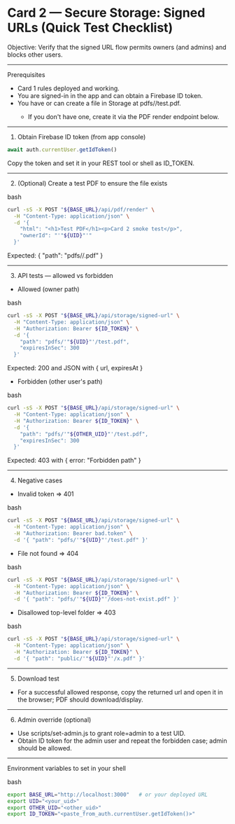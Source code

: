 # Card 2 — Secure Storage: Signed URLs (Quick Test Checklist)

Objective: Verify that the signed URL flow permits owners (and admins) and blocks other users.

---

Prerequisites
- Card 1 rules deployed and working.
- You are signed-in in the app and can obtain a Firebase ID token.
- You have or can create a file in Storage at pdfs/<UID>/test.pdf.
  - If you don't have one, create it via the PDF render endpoint below.

---

1) Obtain Firebase ID token (from app console)
```js
await auth.currentUser.getIdToken()
```
Copy the token and set it in your REST tool or shell as ID_TOKEN.

---

2) (Optional) Create a test PDF to ensure the file exists

bash
```bash
curl -sS -X POST "${BASE_URL}/api/pdf/render" \
  -H "Content-Type: application/json" \
  -d '{
    "html": "<h1>Test PDF</h1><p>Card 2 smoke test</p>",
    "ownerId": "'"${UID}"'"
  }'
```
Expected: { "path": "pdfs/<UID>/<timestamp>.pdf" }

---

3) API tests — allowed vs forbidden

- Allowed (owner path)

bash
```bash
curl -sS -X POST "${BASE_URL}/api/storage/signed-url" \
  -H "Content-Type: application/json" \
  -H "Authorization: Bearer ${ID_TOKEN}" \
  -d '{
    "path": "pdfs/'"${UID}"'/test.pdf",
    "expiresInSec": 300
  }'
```
Expected: 200 and JSON with { url, expiresAt }

- Forbidden (other user's path)

bash
```bash
curl -sS -X POST "${BASE_URL}/api/storage/signed-url" \
  -H "Content-Type: application/json" \
  -H "Authorization: Bearer ${ID_TOKEN}" \
  -d '{
    "path": "pdfs/'"${OTHER_UID}"'/test.pdf",
    "expiresInSec": 300
  }'
```
Expected: 403 with { error: "Forbidden path" }

---

4) Negative cases

- Invalid token ⇒ 401

bash
```bash
curl -sS -X POST "${BASE_URL}/api/storage/signed-url" \
  -H "Content-Type: application/json" \
  -H "Authorization: Bearer bad.token" \
  -d '{ "path": "pdfs/'"${UID}"'/test.pdf" }'
```

- File not found ⇒ 404

bash
```bash
curl -sS -X POST "${BASE_URL}/api/storage/signed-url" \
  -H "Content-Type: application/json" \
  -H "Authorization: Bearer ${ID_TOKEN}" \
  -d '{ "path": "pdfs/'"${UID}"'/does-not-exist.pdf" }'
```

- Disallowed top-level folder ⇒ 403

bash
```bash
curl -sS -X POST "${BASE_URL}/api/storage/signed-url" \
  -H "Content-Type: application/json" \
  -H "Authorization: Bearer ${ID_TOKEN}" \
  -d '{ "path": "public/'"${UID}"'/x.pdf" }'
```

---

5) Download test
- For a successful allowed response, copy the returned url and open it in the browser; PDF should download/display.

---

6) Admin override (optional)
- Use scripts/set-admin.js to grant role=admin to a test UID.
- Obtain ID token for the admin user and repeat the forbidden case; admin should be allowed.

---

Environment variables to set in your shell

bash
```bash
export BASE_URL="http://localhost:3000"   # or your deployed URL
export UID="<your_uid>"
export OTHER_UID="<other_uid>"
export ID_TOKEN="<paste_from_auth.currentUser.getIdToken()>"
```
